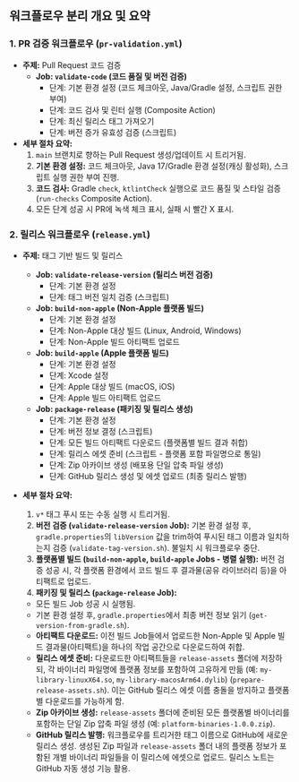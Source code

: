 ## 워크플로우 분리 개요 및 요약

### 1. PR 검증 워크플로우 (`pr-validation.yml`)

* **주제:** Pull Request 코드 검증
    * **Job: `validate-code` (코드 품질 및 버전 검증)**
        * 단계: 기본 환경 설정 (코드 체크아웃, Java/Gradle 설정, 스크립트 권한 부여)
        * 단계: 코드 검사 및 린터 실행 (Composite Action)
        * 단계: 최신 릴리스 태그 가져오기
        * 단계: 버전 증가 유효성 검증 (스크립트)
* **세부 절차 요약:**
    1. `main` 브랜치로 향하는 Pull Request 생성/업데이트 시 트리거됨.
    2. **기본 환경 설정:** 코드 체크아웃, Java 17/Gradle 환경 설정(캐싱 활성화), 스크립트 실행 권한 부여 진행.
    3. **코드 검사:** Gradle `check`, `ktlintCheck` 실행으로 코드 품질 및 스타일 검증 (`run-checks` Composite Action).
    4. 모든 단계 성공 시 PR에 녹색 체크 표시, 실패 시 빨간 X 표시.

### 2. 릴리스 워크플로우 (`release.yml`)

* **주제:** 태그 기반 빌드 및 릴리스
    * **Job: `validate-release-version` (릴리스 버전 검증)**
        * 단계: 기본 환경 설정
        * 단계: 태그 버전 일치 검증 (스크립트)
    * **Job: `build-non-apple` (Non-Apple 플랫폼 빌드)**
        * 단계: 기본 환경 설정
        * 단계: Non-Apple 대상 빌드 (Linux, Android, Windows)
        * 단계: Non-Apple 빌드 아티팩트 업로드
    * **Job: `build-apple` (Apple 플랫폼 빌드)**
        * 단계: 기본 환경 설정
        * 단계: Xcode 설정
        * 단계: Apple 대상 빌드 (macOS, iOS)
        * 단계: Apple 빌드 아티팩트 업로드
    * **Job: `package-release` (패키징 및 릴리스 생성)**
        * 단계: 기본 환경 설정
        * 단계: 버전 정보 결정 (스크립트)
        * 단계: 모든 빌드 아티팩트 다운로드 (플랫폼별 빌드 결과 취합)
        * 단계: 릴리스 에셋 준비 (스크립트 - 플랫폼 포함 파일명으로 통일)
        * 단계: Zip 아카이브 생성 (배포용 단일 압축 파일 생성)
        * 단계: GitHub 릴리스 생성 및 에셋 업로드 (최종 릴리스 발행)
* **세부 절차 요약:**
    1. `v*` 태그 푸시 또는 수동 실행 시 트리거됨.
    2. **버전 검증 (`validate-release-version` Job):** 기본 환경 설정 후, `gradle.properties`의 `libVersion` 값을 trim하여 푸시된 태그 이름과
       일치하는지 검증 (`validate-tag-version.sh`). 불일치 시 워크플로우 중단.
    3. **플랫폼별 빌드 (`build-non-apple`, `build-apple` Jobs - 병렬 실행):** 버전 검증 성공 시, 각 플랫폼 환경에서 코드 빌드 후 결과물(공유 라이브러리 등)을
       아티팩트로 업로드.
    4. **패키징 및 릴리스 (`package-release` Job):**

    * 모든 빌드 Job 성공 시 실행됨.
    * 기본 환경 설정 후, `gradle.properties`에서 최종 버전 정보 읽기 (`get-version-from-gradle.sh`).
    * **아티팩트 다운로드:** 이전 빌드 Job들에서 업로드한 Non-Apple 및 Apple 빌드 결과물(아티팩트)을 하나의 작업 공간으로 다운로드하여 취합.
    * **릴리스 에셋 준비:** 다운로드한 아티팩트들을 `release-assets` 폴더에 저장하되, 각 바이너리 파일명에 플랫폼 정보를 포함하여 고유하게 만듦 (예:
      `my-library-linuxX64.so`, `my-library-macosArm64.dylib`) (`prepare-release-assets.sh`). 이는 GitHub 릴리스 에셋 이름 충돌을
      방지하고 플랫폼별 다운로드를 가능하게 함.
    * **Zip 아카이브 생성:** `release-assets` 폴더에 준비된 모든 플랫폼별 바이너리를 포함하는 단일 Zip 압축 파일 생성 (예: `platform-binaries-1.0.0.zip`).
    * **GitHub 릴리스 발행:** 워크플로우를 트리거한 태그 이름으로 GitHub에 새로운 릴리스 생성. 생성된 Zip 파일과 `release-assets` 폴더 내의 플랫폼 정보가 포함된 개별 바이너리
      파일들을 이 릴리스에 에셋으로 업로드. 릴리스 노트는 GitHub 자동 생성 기능 활용.
